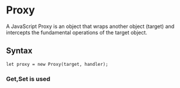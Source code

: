 # Proxy

A JavaScript Proxy is an object that wraps another object (target) and intercepts the fundamental operations of the target object.

## Syntax

```
let proxy = new Proxy(target, handler);
```

### Get,Set is used